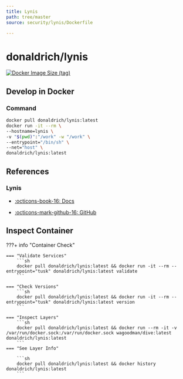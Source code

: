 ```yaml
---
title: Lynis
path: tree/master
source: security/lynis/Dockerfile

---
```



# donaldrich/lynis

[![Docker Image Size (tag)](https://img.shields.io/docker/image-size/donaldrich/lynis/latest?color=blue&label=size&logo=docker&style=flat-square)](https://hub.docker.com/r/donaldrich/lynis/latest)

## Develop in Docker

### Command

```sh
docker pull donaldrich/lynis:latest
docker run -it --rm \
--hostname=lynis \
-v "$(pwd)":"/work" -w "/work" \
--entrypoint="/bin/sh" \
--net="host" \
donaldrich/lynis:latest
```

## References

### Lynis

- [:octicons-book-16: Docs](https://cisofy.com/lynis)

- [:octicons-mark-github-16: GitHub](https://github.com/CISOfy/lynis)

## Inspect Container

???+ info "Container Check"

    === "Validate Services"
        ```sh
        docker pull donaldrich/lynis:latest && docker run -it --rm --entrypoint="tusk" donaldrich/lynis:latest validate
        ```

    === "Check Versions"
        ```sh
        docker pull donaldrich/lynis:latest && docker run -it --rm --entrypoint="tusk" donaldrich/lynis:latest version
        ```

    === "Inspect Layers"
        ```sh
        docker pull donaldrich/lynis:latest && docker run --rm -it -v /var/run/docker.sock:/var/run/docker.sock wagoodman/dive:latest donaldrich/lynis:latest
        ```
    === "See Layer Info"

        ```sh
        docker pull donaldrich/lynis:latest && docker history donaldrich/lynis:latest
        ```
